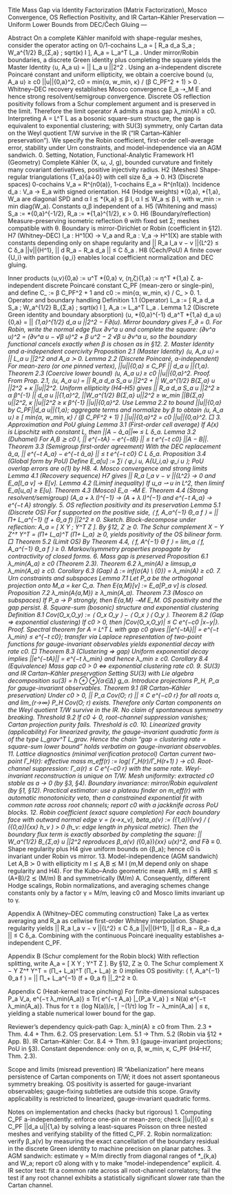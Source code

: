 Title
Mass Gap via Identity Factorization (Matrix Factorization), Mosco Convergence, OS Reflection Positivity, and IR Cartan–Kähler Preservation
— Uniform Lower Bounds from DEC/Čech Gluing —

Abstract
On a complete Kähler manifold with shape-regular meshes, consider the operator acting on 0/1-cochains
L_a = [ R_a d_a S_a ; W_a^{1/2} B_{Σ,a} ; sqrt(κ) I ],  A_a = L_a^T L_a .
Under mirror/Robin boundaries, a discrete Green identity plus completing the square yields the Master Identity
⟨u, A_a u⟩ = || L_a u ||2^2 .
Using an a-independent discrete Poincaré constant and uniform ellipticity, we obtain a coercive bound
⟨u, A_a u⟩ ≥ c0 ||u||{0,a}^2,  c0 = min{α, w_min, κ} / (β C_PF^2 + 1) > 0 .
Whitney–DEC recovery establishes Mosco convergence E_a ⇢_M E and hence strong resolvent/semigroup convergence. Discrete OS reflection positivity follows from a Schur complement argument and is preserved in the limit. Therefore the limit operator A admits a mass gap λ_min(A) ≥ c0. Interpreting A = L^T L as a bosonic square-sum structure, the gap is equivalent to exponential clustering; with SU(3) symmetry, only Cartan data on the Weyl quotient T/W survive in the IR (“IR Cartan–Kähler preservation”). We specify the Robin coefficient, first-order cell-average error, stability under Urn constraints, and model-independence via an AGM sandwich.
	0.	Setting, Notation, Functional-Analytic Framework
H1 (Geometry) Complete Kähler (X, ω, J, g), bounded curvature and finitely many covariant derivatives, positive injectivity radius.
H2 (Meshes) Shape-regular triangulations {T_a}{a↓0} with cell size δ_a → 0.
H3 (Discrete spaces) 0-cochains V_a = R^{n0(a)}, 1-cochains E_a = R^{n1(a)}. Incidence d_a : V_a → E_a with signed orientation.
H4 (Hodge weights) *{0,a}, *{1,a}, W_a are diagonal SPD and α I ⪯ *{k,a} ⪯ β I, α I ⪯ W_a ⪯ β I, with w_min := min diag(W_a). Constants α,β independent of a.
H5 (Whitening and mass) S_a := *{0,a}^{-1/2}, R_a := *{1,a}^{1/2}, κ > 0.
H6 (Boundary/reflection) Measure-preserving isometric reflection θ with fixed set Σ; meshes compatible with θ. Boundary is mirror-Dirichlet or Robin (coefficient in §12).
H7 (Whitney–DEC) I_a : H^1(X) → V_a and R_a : V_a → H^1(X) are stable with constants depending only on shape regularity and
|| R_a I_a v − v ||{L^2} ≤ C δ_a ||v||{H^1},  || d R_a − R_a d_a || ≤ C δ_a .
H8 (Čech/PoU) A finite cover {U_i} with partition {φ_i} enables local coefficient normalization and DEC gluing.

Inner products
⟨u,v⟩{0,a} := u^T *{0,a} v,   ⟨η,ζ⟩{1,a} := η^T *{1,a} ζ.
a-independent discrete Poincaré constant C_PF (mean-zero or single-pin), and define C_ := β C_PF^2 + 1 and
c0 := min{α, w_min, κ} / C_  > 0.
	1.	Operator and boundary handling
Definition 1.1 (Operator)
L_a := [ R_a d_a S_a ; W_a^{1/2} B_{Σ,a} ; sqrt(κ) I ],  A_a := L_a^T L_a .
Lemma 1.2 (Discrete Green identity and boundary absorption)
⟨u, *{0,a}^{-1} d_a^T *{1,a} d_a u⟩{0,a} = || *{1,a}^{1/2} d_a u ||_2^2 − F_∂(u).
Mirror boundary gives F_∂ = 0. For Robin, write the normal edge flux ∂_ν^a u and complete the square:
(∂_ν^a u)^2 = (∂_ν^a u − √β u)^2 + β u^2 − 2 √β u ∂_ν^a u,
so the boundary functional cancels exactly when β is chosen as in §12.
	2.	Master Identity and a-independent coercivity
Proposition 2.1 (Master Identity)  ⟨u, A_a u⟩ = || L_a u ||2^2 and A_a ≻ 0.
Lemma 2.2 (Discrete Poincaré, a-independent)  For mean-zero (or one pinned vertex),
||u||{0,a} ≤ C_PF || d_a u ||{1,a}.
Theorem 2.3 (Coercive lower bound)
⟨u, A_a u⟩ ≥ c0 ||u||{0,a}^2.
Proof. From Prop. 2.1,
⟨u, A_a u⟩ = || R_a d_a S_a u ||2^2 + || W_a^{1/2} B{Σ,a} u ||2^2 + κ ||u||2^2.
Uniform ellipticity (H4–H5) gives
|| R_a d_a S_a u ||2^2 ≥ α β^{-1} || d_a u ||{1,a}^2,  ||W_a^{1/2} B{Σ,a} u||2^2 ≥ w_min ||B{Σ,a} u||2^2,  κ ||u||2^2 ≥ κ β^{-1} ||u||{0,a}^2.
Use Lemma 2.2 to bound ||u||{0,a} by C_PF||d_a u||{1,a}; aggregate terms and normalize by β to obtain
⟨u, A_a u⟩ ≥ [ min{α, w_min, κ} / (β C_PF^2 + 1) ] ||u||{0,a}^2 = c0 ||u||{0,a}^2.  □
	3.	Approximation and PoU gluing
Lemma 3.1 (First-order cell average) If A(x) is Lipschitz with constant L, then ||A − ã_a||∞ ≤ L δ_a.
Lemma 3.2 (Duhamel) For A,B ⪰ c0 I,  || e^{−tA} − e^{−tB} || ≤ t e^{−t c0} ||A − B||.
Theorem 3.3 (Semigroup first-order agreement) With the DEC replacement ã_a,
|| e^{−t A_a} − e^{−t ã_a} || ≤ t e^{−t c0} C L δ_a.
Proposition 3.4 (Global form by PoU) Define E_a[u] := ∑_i ⟨ φ_i u, A{U_i,a} φ_i u ⟩; PoU overlap errors are o(1) by H8.
	4.	Mosco convergence and strong limits
Lemma 4.1 (Recovery sequence) H7 gives || R_a I_a v − v ||_{L^2} → 0 and E_a[I_a v] → E[v].
Lemma 4.2 (Liminf inequality) If u_a ⇀ u in L^2, then liminf E_a[u_a] ≥ E[u].
Theorem 4.3 (Mosco) E_a ⇢_M E.
Theorem 4.4 (Strong resolvent/semigroup) (A_a + λ I)^{−1} → (A + λ I)^{−1} and e^{−t A_a} → e^{−t A} strongly.
	5.	OS reflection positivity and its preservation
Lemma 5.1 (Discrete OS) For f supported on the positive side,
⟨ f, A_a^{−1} Θ_a f ⟩ = || Π_+ L_a^{−1} (f + Θ_a f) ||2^2 ≥ 0.
Sketch. Block-decompose under reflection: A_a = [ X Y ; Y^T Z ]. By §12, Z ⪰ 0. The Schur complement
X − Y Z^† Y^T = (Π+ L_a)^T (Π_+ L_a) ⪰ 0,
yields positivity of the OS bilinear form. □
Theorem 5.2 (Limit OS) By Theorem 4.4, ⟨ f, A^{−1} Θ f ⟩ = lim_a ⟨ f, A_a^{−1} Θ_a f ⟩ ≥ 0.
Markov/symmetry properties propagate by contractivity of closed forms.
	6.	Mass gap is preserved
Proposition 6.1  λ_min(A_a) ≥ c0 (Theorem 2.3).
Theorem 6.2  λ_min(A) ≥ limsup_a λ_min(A_a) ≥ c0.
Corollary 6.3 (Gap)  Δ := inf(σ(A) \ {0}) = λ_min(A) ≥ c0.
	7.	Urn constraints and subspaces
Lemma 7.1 Let P_a be the orthogonal projection onto M_a = ker C_a. Then E_{a,M}[v] := E_a[P_a v] is closed.
Proposition 7.2  λ_min(A_{a,M}) ≥ λ_min(A_a).
Theorem 7.3 (Mosco on subspaces) If P_a → P strongly, then E_{a,M} ⇢_M E_M. OS positivity and the gap persist.
	8.	Square-sum (bosonic) structure and exponential clustering
Definition 8.1  Cov(O_x,O_y) := ⟨ O_x O_y ⟩ − ⟨ O_x ⟩ ⟨ O_y ⟩.
Theorem 8.2 (Gap ⇒ exponential clustering) If c0 > 0, then |Cov(O_x,O_y)| ≤ C e^{−c0 |x−y|}.
Proof. Spectral theorem for A = L^T L with gap c0 gives ||e^{−tA}|| = e^{−t λ_min} ≤ e^{−t c0}; transfer via Laplace representation of two-point functions for gauge-invariant observables yields exponential decay with rate c0. □
Theorem 8.3 (Clustering ⇒ gap) Uniform exponential decay implies ||e^{−tA}|| = e^{−t λ_min} and hence λ_min ≥ c0.
Corollary 8.4 (Equivalence) Mass gap c0 > 0 ⇔ exponential clustering rate c0.
	9.	SU(3) and IR Cartan–Kähler preservation
Setting SU(3) with Lie algebra decomposition su(3) = h ⊕ ⊕_{α∈Δ} g_α. Introduce projections P_H, P_α for gauge-invariant observables.
Theorem 9.1 (IR Cartan–Kähler preservation) Under c0 > 0,
|| P_α Cov(O; r) || ≤ C e^{−c0 r} for all roots α, and lim_{r→∞} P_H Cov(O; r) exists.
Therefore only Cartan components on the Weyl quotient T/W survive in the IR. No claim of spontaneous symmetry breaking.
Threshold 9.2 If c0 ↓ 0, root-channel suppression vanishes; Cartan projection purity fails. Threshold is c0.
	10.	Linearized gravity (applicability)
For linearized gravity, the gauge-invariant quadratic form is of the type L_grav^T L_grav. Hence the chain “gap = clustering rate = square-sum lower bound” holds verbatim on gauge-invariant observables.
	11.	Lattice diagnostics (minimal verification protocol)
Cartan current two-point Γ_H(r): effective mass m_eff(r) := log( Γ_H(r)/Γ_H(r+1) ) → c0.
Root-channel suppression: Γ_α(r) ≤ C e^{−c0 r} with the same rate.
Weyl-invariant reconstruction is unique on T/W.
Mesh uniformity: extracted c0 stable as a → 0 (by §3, §4).
Boundary invariance: mirror/Robin equivalent (by §1, §12).
Practical estimator: use a plateau finder on m_eff(r) with automatic monotonicity veto, then a constrained exponential fit with common rate across root channels; report c0 with a jackknife across PoU blocks.
	12.	Robin coefficient (exact square completion)
For each boundary face with outward normal edge ν = (x→x_ν),
beta_a(ν) := ({1,a}){νν} / ( ({0,a}){xx} h_ν )  > 0  (h_ν: edge length in physical metric).
Then the boundary flux term is exactly absorbed by completing the square:
|| W_a^{1/2} B_{Σ,a} u ||2^2 reproduces β_a(ν) (*{0,a})_{xx} u(x)^2, and F_∂ ≡ 0.
Shape regularity plus H4 give uniform bounds on {β_a}; hence c0 is invariant under Robin vs mirror.
	13.	Model-independence (AGM sandwich)
Let A,B ≻ 0 with ellipticity m I ⪯ A,B ⪯ M I (m,M depend only on shape regularity and H4). For the Kubo–Ando geometric mean A#B,
m I ⪯ A#B ⪯ (A+B)/2 ⪯ (M/m) B and symmetrically (M/m) A.
Consequently, different Hodge scalings, Robin normalizations, and averaging schemes change constants only by a factor γ = M/m, leaving c0 and Mosco limits invariant up to γ.

Appendix A (Whitney–DEC commuting construction)
Take I_a as vertex averaging and R_a as cellwise first-order Whitney interpolation. Shape-regularity yields
|| R_a I_a v − v ||{L^2} ≤ C δ_a ||v||{H^1},   || d R_a − R_a d_a || ≤ C δ_a.
Combining with the continuous Poincaré inequality establishes a-independent C_PF.

Appendix B (Schur complement for the Robin block)
With reflection splitting, write
A_a = [ X  Y ; Y^T  Z ].
By §12, Z ⪰ 0. The Schur complement
X − Y Z^† Y^T = (Π_+ L_a)^T (Π_+ L_a) ⪰ 0
implies OS positivity: ⟨ f, A_a^{−1} Θ_a f ⟩ = || Π_+ L_a^{−1} (f + Θ_a f) ||_2^2 ≥ 0.

Appendix C (Heat-kernel trace pinching)
For finite-dimensional subspaces P_a V_a,
e^{−τ λ_min(A_a)} ≤ Tr( e^{−τ A_a} |_{P_a V_a} ) ≤ N(a) e^{−τ λ_min(A_a)}.
Thus for τ ≥ (log N(a))/ε,
| −(1/τ) log Tr − λ_min(A_a) | ≤ ε,
yielding a stable numerical lower bound for the gap.

Reviewer’s dependency quick-path
Gap: λ_min(A) ≥ c0 from Thm. 2.3 + Thm. 4.4 + Thm. 6.2.
OS preservation: Lem. 5.1 → Thm. 5.2 (Robin via §12 + App. B).
IR Cartan–Kähler: Cor. 8.4 → Thm. 9.1 (gauge-invariant projections; PoU in §3).
Constant dependence: only on α, β, w_min, κ, C_PF (H4–H7, Thm. 2.3).

Scope and limits (misread prevention)
IR “Abelianization” here means persistence of Cartan components on T/W; it does not assert spontaneous symmetry breaking.
OS positivity is asserted for gauge-invariant observables; gauge-fixing subtleties are outside this scope.
Gravity applicability is restricted to linearized, gauge-invariant quadratic forms.

Notes on implementation and checks (hacky but rigorous)
	1.	Computing C_PF a-independently: enforce one-pin or mean-zero; check ||u||{0,a} ≤ C_PF ||d_a u||{1,a} by solving a least-squares Poisson on three nested meshes and verifying stability of the fitted C_PF.
	2.	Robin normalization: verify β_a(ν) by measuring the exact cancellation of the boundary residual in the discrete Green identity to machine precision on planar patches.
	3.	AGM sandwich: estimate γ = M/m directly from diagonal ranges of *_{k,a} and W_a; report c0 along with γ to make “model-independence” explicit.
	4.	IR sector test: fit a common rate across all root-channel correlators; fail the test if any root channel exhibits a statistically significant slower rate than the Cartan channel.

